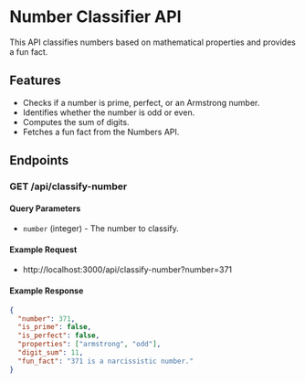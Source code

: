 # Number Classifier API

This API classifies numbers based on mathematical properties and provides a fun fact.

## Features

- Checks if a number is prime, perfect, or an Armstrong number.
- Identifies whether the number is odd or even.
- Computes the sum of digits.
- Fetches a fun fact from the Numbers API.

## Endpoints

### **GET /api/classify-number**

#### **Query Parameters**

- `number` (integer) - The number to classify.

#### **Example Request**

- http://localhost:3000/api/classify-number?number=371

#### **Example Response**

```json
{
  "number": 371,
  "is_prime": false,
  "is_perfect": false,
  "properties": ["armstrong", "odd"],
  "digit_sum": 11,
  "fun_fact": "371 is a narcissistic number."
}
```
